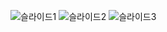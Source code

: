 
![슬라이드1](https://github.com/7rohj/.-/assets/99319638/319b1259-8e3d-47f5-9f3f-816d84bda30a)
![슬라이드2](https://github.com/7rohj/.-/assets/99319638/bc0235fe-de92-492e-bb1d-ceda45ccb0e4)
![슬라이드3](https://github.com/7rohj/.-/assets/99319638/7c246727-4ff1-401d-948e-b005f6cc88c9)
